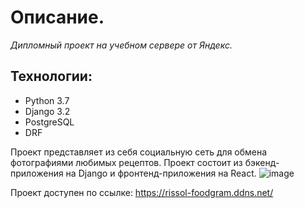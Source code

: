 # Описание.

_Дипломный проект на учебном сервере от Яндекс._

## Технологии:
* Python 3.7
* Django 3.2
* PostgreSQL
* DRF

Проект представляет из себя социальную сеть для обмена фотографиями любимых рецептов.
Проект состоит из бэкенд-приложения на Django и фронтенд-приложения на React.
![image](https://github.com/RiSSoL-86/foodgram-project-react/assets/110422516/787dd0f7-a6dc-4a65-9eb6-b6b4cd4dd94b)

Проект доступен по ссылке: https://rissol-foodgram.ddns.net/

